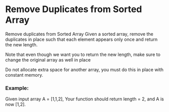 # Remove Duplicates from Sorted Array
Remove duplicates from Sorted Array
Given a sorted array, remove the duplicates in place such that each element appears only once and return the new length.

Note that even though we want you to return the new length, make sure to change the original array as well in place

Do not allocate extra space for another array, you must do this in place with constant memory.

### Example: 
Given input array A = [1,1,2],
Your function should return length = 2, and A is now [1,2]. 
